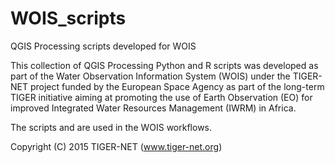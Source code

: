 # WOIS_scripts
QGIS Processing scripts developed for WOIS

This collection of QGIS Processing Python and R scripts was developed as part of the Water Observation Information System (WOIS) under the TIGER-NET project funded by the European Space Agency as part of the long-term TIGER initiative aiming at promoting the use of Earth Observation (EO) for improved Integrated Water Resources Management (IWRM) in Africa.

The scripts and are used in the WOIS workflows.

Copyright (C) 2015 TIGER-NET (www.tiger-net.org)
